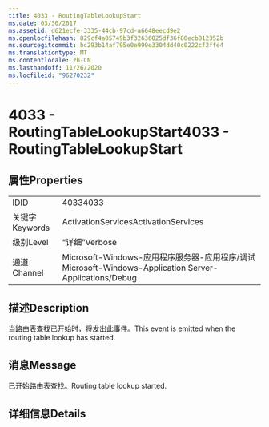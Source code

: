 ```yaml
---
title: 4033 - RoutingTableLookupStart
ms.date: 03/30/2017
ms.assetid: d621ecfe-3335-44cb-97cd-a6648eecd9e2
ms.openlocfilehash: 829cf4a05749b3f32636025df36f80ecb812352b
ms.sourcegitcommit: bc293b14af795e0e999e3304dd40c0222cf2ffe4
ms.translationtype: MT
ms.contentlocale: zh-CN
ms.lasthandoff: 11/26/2020
ms.locfileid: "96270232"
---
```

# <a name="4033---routingtablelookupstart"></a><span data-ttu-id="eafcc-102">4033 - RoutingTableLookupStart</span><span class="sxs-lookup"><span data-stu-id="eafcc-102">4033 - RoutingTableLookupStart</span></span>

## <a name="properties"></a><span data-ttu-id="eafcc-103">属性</span><span class="sxs-lookup"><span data-stu-id="eafcc-103">Properties</span></span>  
  
|||  
|-|-|  
|<span data-ttu-id="eafcc-104">ID</span><span class="sxs-lookup"><span data-stu-id="eafcc-104">ID</span></span>|<span data-ttu-id="eafcc-105">4033</span><span class="sxs-lookup"><span data-stu-id="eafcc-105">4033</span></span>|  
|<span data-ttu-id="eafcc-106">关键字</span><span class="sxs-lookup"><span data-stu-id="eafcc-106">Keywords</span></span>|<span data-ttu-id="eafcc-107">ActivationServices</span><span class="sxs-lookup"><span data-stu-id="eafcc-107">ActivationServices</span></span>|  
|<span data-ttu-id="eafcc-108">级别</span><span class="sxs-lookup"><span data-stu-id="eafcc-108">Level</span></span>|<span data-ttu-id="eafcc-109">“详细”</span><span class="sxs-lookup"><span data-stu-id="eafcc-109">Verbose</span></span>|  
|<span data-ttu-id="eafcc-110">通道</span><span class="sxs-lookup"><span data-stu-id="eafcc-110">Channel</span></span>|<span data-ttu-id="eafcc-111">Microsoft-Windows-应用程序服务器-应用程序/调试</span><span class="sxs-lookup"><span data-stu-id="eafcc-111">Microsoft-Windows-Application Server-Applications/Debug</span></span>|  
  
## <a name="description"></a><span data-ttu-id="eafcc-112">描述</span><span class="sxs-lookup"><span data-stu-id="eafcc-112">Description</span></span>  

 <span data-ttu-id="eafcc-113">当路由表查找已开始时，将发出此事件。</span><span class="sxs-lookup"><span data-stu-id="eafcc-113">This event is emitted when the routing table lookup has started.</span></span>  
  
## <a name="message"></a><span data-ttu-id="eafcc-114">消息</span><span class="sxs-lookup"><span data-stu-id="eafcc-114">Message</span></span>  

 <span data-ttu-id="eafcc-115">已开始路由表查找。</span><span class="sxs-lookup"><span data-stu-id="eafcc-115">Routing table lookup started.</span></span>  
  
## <a name="details"></a><span data-ttu-id="eafcc-116">详细信息</span><span class="sxs-lookup"><span data-stu-id="eafcc-116">Details</span></span>
